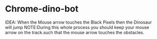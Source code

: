 # Chrome-dino-bot
IDEA: When the Mouse arrow touches the Black Pixels then the Dinosaur will jump
NOTE:During this whole
process you should keep
your mouse arrow on the
track.such that the mouse
arrow touches the
obstacles.
